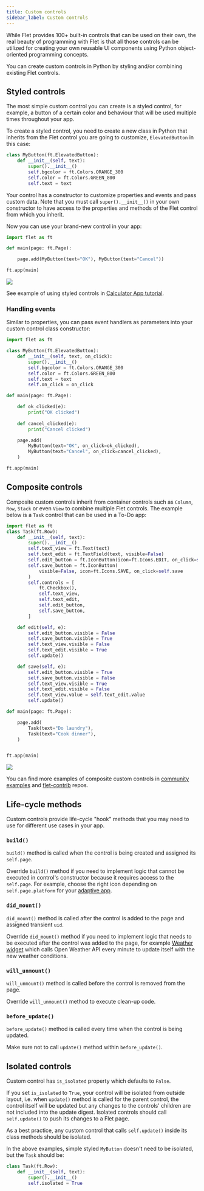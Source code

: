 ```yaml
---
title: Custom controls
sidebar_label: Custom controls
---
```


While Flet provides 100+ built-in controls that can be used on their own, the real beauty of programming with Flet is that all those controls can be utilized for creating your own reusable UI components using Python object-oriented programming concepts.

You can create custom controls in Python by styling and/or combining existing Flet controls.

## Styled controls

The most simple custom control you can create is a styled control, for example, a button of a certain color and behaviour that will be used multiple times throughout your app.

To create a styled control, you need to create a new class in Python that inherits from the Flet control you are going to customize, `ElevatedButton` in this case:

```python
class MyButton(ft.ElevatedButton):
    def __init__(self, text):
        super().__init__()
        self.bgcolor = ft.Colors.ORANGE_300
        self.color = ft.Colors.GREEN_800
        self.text = text     
```
Your control has a constructor to customize properties and events and pass custom data. Note that you must call `super().__init__()` in your own constructor to have access to the properties and methods of the Flet control from which you inherit.

Now you can use your brand-new control in your app:

```python
import flet as ft

def main(page: ft.Page):

    page.add(MyButton(text="OK"), MyButton(text="Cancel"))

ft.app(main)

```
<img src="/img/docs/custom-controls/styled-controls.png" className="screenshot-20" />

See example of using styled controls in [Calculator App tutorial](/docs/tutorials/python-calculator#styled-controls).

### Handling events

Similar to properties, you can pass event handlers as parameters into your custom control class constructor:

```python
import flet as ft

class MyButton(ft.ElevatedButton):
    def __init__(self, text, on_click):
        super().__init__()
        self.bgcolor = ft.Colors.ORANGE_300
        self.color = ft.Colors.GREEN_800
        self.text = text
        self.on_click = on_click

def main(page: ft.Page):

    def ok_clicked(e):
        print("OK clicked")
    
    def cancel_clicked(e):
        print("Cancel clicked")

    page.add(
        MyButton(text="OK", on_click=ok_clicked),
        MyButton(text="Cancel", on_click=cancel_clicked),
    )

ft.app(main)
```

## Composite controls

Composite custom controls inherit from container controls such as `Column`, `Row`, `Stack` or even `View` to combine multiple Flet controls. The example below is a `Task` control that can be used in a To-Do app:

```python
import flet as ft
class Task(ft.Row):
    def __init__(self, text):
        super().__init__()
        self.text_view = ft.Text(text)
        self.text_edit = ft.TextField(text, visible=False)
        self.edit_button = ft.IconButton(icon=ft.Icons.EDIT, on_click=self.edit)
        self.save_button = ft.IconButton(
            visible=False, icon=ft.Icons.SAVE, on_click=self.save
        )
        self.controls = [
            ft.Checkbox(),
            self.text_view,
            self.text_edit,
            self.edit_button,
            self.save_button,
        ]

    def edit(self, e):
        self.edit_button.visible = False
        self.save_button.visible = True
        self.text_view.visible = False
        self.text_edit.visible = True
        self.update()

    def save(self, e):
        self.edit_button.visible = True
        self.save_button.visible = False
        self.text_view.visible = True
        self.text_edit.visible = False
        self.text_view.value = self.text_edit.value
        self.update()

def main(page: ft.Page):

    page.add(
        Task(text="Do laundry"),
        Task(text="Cook dinner"),
    )


ft.app(main)
```

<img src="/img/docs/custom-controls/composite-controls.gif" className="screenshot-60" />

You can find more examples of composite custom controls in [community examples](https://github.com/flet-dev/examples/tree/main/python/community) and [flet-contrib](https://github.com/flet-dev/flet-contrib/tree/main/flet_contrib) repos.

## Life-cycle methods 

Custom controls provide life-cycle "hook" methods that you may need to use for different use cases in your app.

### `build()`

`build()` method is called when the control is being created and assigned its `self.page`. 

Override `build()` method if you need to implement logic that cannot be executed in control's constructor because it requires access to the `self.page`. For example, choose the right icon depending on `self.page.platform` for your [adaptive app](/docs/getting-started/adaptive-apps/#custom-adaptive-controls). 

### `did_mount()` 

`did_mount()` method is called after the control is added to the page and assigned transient `uid`.

Override `did_mount()` method if you need to implement logic that needs to be executed after the control was added to the page, for example [Weather widget](https://github.com/flet-dev/examples/tree/main/python/community/weather_widget) which calls Open Weather API every minute to update itself with the new weather conditions.

### `will_unmount()` 

`will_unmount()` method is called before the control is removed from the page.

Override `will_unmount()` method to execute clean-up code.

### `before_update()`

`before_update()` method is called every time when the control is being updated.

Make sure not to call `update()` method within `before_update()`.

## Isolated controls

Custom control has `is_isolated` property which defaults to `False`.

If you set `is_isolated` to `True`, your control will be isolated from outside layout, i.e. when `update()` method is called for the parent control, the control itself will be updated but any changes to the controls' children are not included into the update digest. Isolated controls should call `self.update()` to push its changes to a Flet page.

As a best practice, any custom control that calls `self.update()` inside its class methods should be isolated.

In the above examples, simple styled `MyButton` doesn't need to be isolated, but the `Task` should be:

```python
class Task(ft.Row):
    def __init__(self, text):
        super().__init__()
        self.isolated = True
``` 

